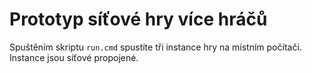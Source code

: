 # Prototyp síťové hry více hráčů

Spuštěním skriptu `run.cmd` spustíte tři instance hry na místním počítači. Instance jsou síťové propojené.
